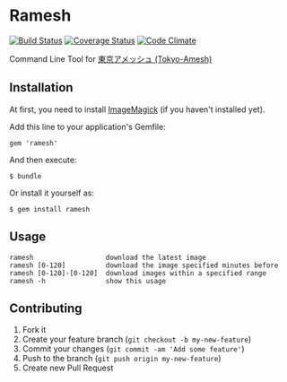 # Ramesh
[![Build Status](https://travis-ci.org/dtan4/ramesh.svg?branch=master)](https://travis-ci.org/dtan4/ramesh)
[![Coverage Status](https://img.shields.io/coveralls/dtan4/ramesh.svg)](https://coveralls.io/r/dtan4/ramesh?branch=master)
[![Code Climate](https://codeclimate.com/github/dtan4/ramesh.png)](https://codeclimate.com/github/dtan4/ramesh)

Command Line Tool for [東京アメッシュ (Tokyo-Amesh)](http://tokyo-ame.jwa.or.jp/)

## Installation

At first, you need to install [ImageMagick](http://www.imagemagick.org/script/index.php) (if you haven't installed yet).

Add this line to your application's Gemfile:

    gem 'ramesh'

And then execute:

    $ bundle

Or install it yourself as:

    $ gem install ramesh

## Usage

    ramesh                  download the latest image
    ramesh [0-120]          download the image specified minutes before
    ramesh [0-120]-[0-120]  download images within a specified range
    ramesh -h               show this usage

## Contributing

1. Fork it
2. Create your feature branch (`git checkout -b my-new-feature`)
3. Commit your changes (`git commit -am 'Add some feature'`)
4. Push to the branch (`git push origin my-new-feature`)
5. Create new Pull Request
